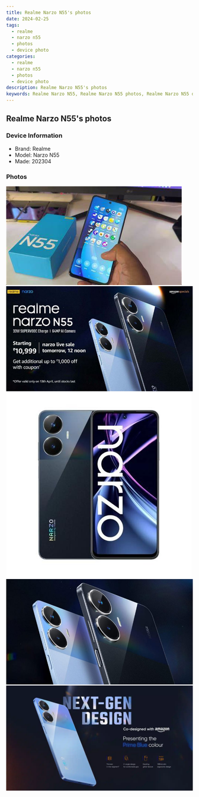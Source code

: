 ```yaml
---
title: Realme Narzo N55's photos
date: 2024-02-25
tags: 
  - realme
  - narzo n55
  - photos
  - device photo
categories: 
  - realme
  - narzo n55
  - photos
  - device photo
description: Realme Narzo N55's photos
keywords: Realme Narzo N55, Realme Narzo N55 photos, Realme Narzo N55 device photo
---
```


## Realme Narzo N55's photos

### Device Information

- Brand: Realme
- Model: Narzo N55
- Made: 202304

### Photos

![/images/best-assets/devices/realme/realme-narzo-n55/1.jpg](/images/best-assets/devices/realme/realme-narzo-n55/1.jpg)
![/images/best-assets/devices/realme/realme-narzo-n55/2.jpg](/images/best-assets/devices/realme/realme-narzo-n55/2.jpg)
![/images/best-assets/devices/realme/realme-narzo-n55/3.jpg](/images/best-assets/devices/realme/realme-narzo-n55/3.jpg)
![/images/best-assets/devices/realme/realme-narzo-n55/4.jpg](/images/best-assets/devices/realme/realme-narzo-n55/4.jpg)
![/images/best-assets/devices/realme/realme-narzo-n55/5.jpg](/images/best-assets/devices/realme/realme-narzo-n55/5.jpg)
